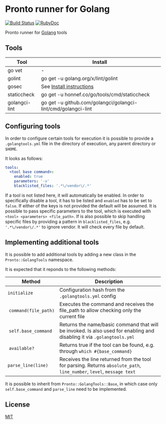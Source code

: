 # Pronto runner for Golang

[![Build Status](https://travis-ci.org/Barzahlen/pronto-golang.svg?branch=master)](https://travis-ci.org/Barzahlen/pronto-golang) [![RubyDoc](https://img.shields.io/badge/ruby-doc-green.svg)](http://rubydoc.info/github/Barzahlen/pronto-golang)

Pronto runner for [Golang](https://golang.org) tools

## Tools

|  Tool    | Install  |
|----------|----------|
| go vet   | - |
| golint   | go get -u golang.org/x/lint/golint |
| gosec    | See [Install instructions](https://github.com/securego/gosec#install) |
| staticcheck | go get -u honnef.co/go/tools/cmd/staticcheck |
| golangci-lint | go get -u github.com/golangci/golangci-lint/cmd/golangci-lint |

## Configuring tools

In order to configure certain tools for execution it is possible to provide a `.golangtools.yml` file in the directory of execution, any parent directory or `$HOME`.

It looks as follows:
```yaml
tools:
  <tool base command>:
    enabled: true
    parameters: '-v'
    blacklisted_files: '.*\/vendor\/.*'
```

If a tool is not listed here, it will automatically be enabled.
In order to specifically disable a tool, it has to be listed and `enabled` has to be set to `false`.
If either of the keys is not provided the default will be assumed.
It is possible to pass specific parameters to the tool, which is executed with `<tool> <parameters> <file_path>`.
If is also possible to skip handling specific files by providing a pattern in `blacklisted_files`, e.g. `'.*\/vendor\/.*'` to ignore vendor. It will check every file by default.

## Implementing additional tools

It is possible to add additional tools by adding a new class in the `Pronto::GolangTools` namespace.

It is expected that it reponds to the following methods:

| Method | Description |
|--------|-------------|
| `initialize` | Configuration hash from the `.golangtools.yml` config |
| `command(file_path)` | Executes the command and receives the file_path to allow checking only the current file |
| `self.base_command` | Returns the name/basic command that will be invoked. Is also used for enabling and disabling it via `.golangtools.yml` |
| `available?` | Returns true if the tool can be found, e.g. through `which #{base_command}` |
| `parse_line(line)` | Receives the line returned from the tool for parsing. Returns `absolute_path`, `line_number`, `level`, `message text` |

It is possible to inherit from `Pronto::GolangTools::Base`, in which case only `self.base_command` and `parse_line` need to be implemented.

## License

[MIT](LICENSE)
